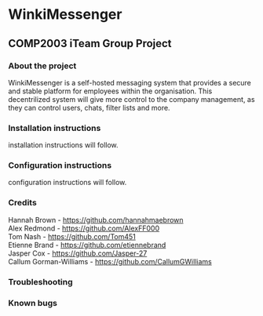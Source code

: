 # WinkiMessenger #
## COMP2003 iTeam Group Project ## 

### About the project ###
WinkiMessenger is a self-hosted messaging system that provides a secure and stable platform for employees within the organisation. This decentrilized system will give more control to the company management, as they can control users, chats, filter lists and more. 

### Installation instructions ###
installation instructions will follow.

### Configuration instructions ###
configuration instructions will follow.


### Credits ###
Hannah Brown - https://github.com/hannahmaebrown <br>
Alex Redmond - https://github.com/AlexFF000 <br>
Tom Nash - https://github.com/Tom451 <br>
Etienne Brand - https://github.com/etiennebrand<br>
Jasper Cox - https://github.com/Jasper-27 <br>
Callum Gorman-Williams - https://github.com/CallumGWilliams <br>

### Troubleshooting ###

### Known bugs ###

